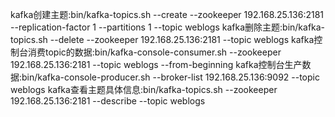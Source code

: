  kafka创建主题:bin/kafka-topics.sh --create --zookeeper 192.168.25.136:2181 --replication-factor 1 --partitions 1 --topic weblogs
 kafka删除主题:bin/kafka-topics.sh --delete --zookeeper 192.168.25.136:2181 --topic weblogs
 kafka控制台消费topic的数据:bin/kafka-console-consumer.sh --zookeeper 192.168.25.136:2181 --topic weblogs  --from-beginning
 kafka控制台生产数据:bin/kafka-console-producer.sh --broker-list 192.168.25.136:9092 --topic weblogs
 kafka查看主题具体信息:bin/kafka-topics.sh --zookeeper 192.168.25.136:2181 --describe --topic weblogs
